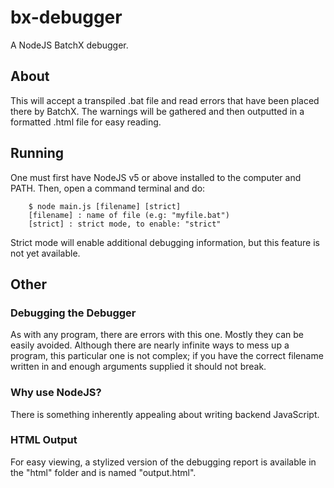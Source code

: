 # bx-debugger
A NodeJS BatchX debugger.

## About
This will accept a transpiled .bat file and read errors that have been placed there by BatchX. The warnings will be gathered and then outputted in a formatted .html file for easy reading. 

## Running
One must first have NodeJS v5 or above installed to the computer and PATH. Then, open a command terminal and do:

		$ node main.js [filename] [strict]
		[filename] : name of file (e.g: "myfile.bat")
		[strict] : strict mode, to enable: "strict"

Strict mode will enable additional debugging information, but this feature is not yet available.

## Other
### Debugging the Debugger
As with any program, there are errors with this one. Mostly they can be easily avoided. Although there are nearly infinite ways
to mess up a program, this particular one is not complex; if you have the correct filename written in and enough arguments supplied
it should not break.

### Why use NodeJS?
There is something inherently appealing about writing backend JavaScript.

### HTML Output
For easy viewing, a stylized version of the debugging report is available in the "html" folder and is named "output.html".